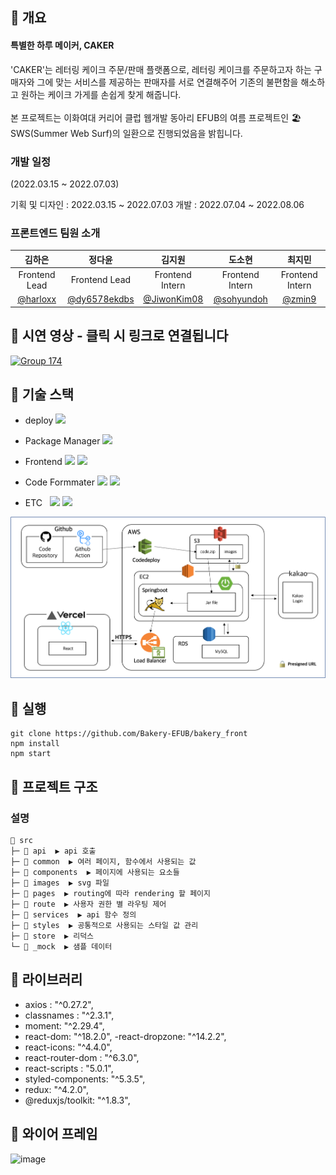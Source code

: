 ## 🍰 개요
#### 특별한 하루 메이커, CAKER
'CAKER'는 레터링 케이크 주문/판매 플랫폼으로, 레터링 케이크를 주문하고자 하는 구매자와 그에 맞는 서비스를 제공하는 판매자를 서로 연결해주어 기존의 불편함을 해소하고 원하는 케이크 가게를 손쉽게 찾게 해줍니다.    <br/><br/>
본 프로젝트는 이화여대 커리어 클럽 웹개발 동아리 EFUB의 여름 프로젝트인 🏖SWS(Summer Web Surf)의 일환으로 진행되었음을 밝힙니다.

### 개발 일정
(2022.03.15 ~ 2022.07.03)

기획 및 디자인 : 2022.03.15 ~ 2022.07.03
개발 : 2022.07.04 ~ 2022.08.06


### 프론트엔드 팀원 소개
|김하은|정다윤|김지원|도소현|최지민|
|:---:|:---:|:---:|:---:|:---:|
|Frontend Lead|Frontend Lead|Frontend Intern|Frontend Intern|Frontend Intern|
| [@harloxx](https://github.com/harloxx) |[@dy6578ekdbs](https://github.com/dy6578ekdbs) |[@JiwonKim08](https://github.com/JiwonKim08)|[@sohyundoh](https://github.com/sohyundoh) |[@zmin9](https://github.com/zmin9) |

  

## 🍰 시연 영상 - 클릭 시 링크로 연결됩니다 

[![Group 174](https://user-images.githubusercontent.com/79822913/183529708-7fad5f7f-d893-48f4-8de9-51662dbb4d54.png)](https://www.youtube.com/watch?v=uVdPvFL3hkw)

## 🍰 기술 스택   

- deploy <img src="https://img.shields.io/badge/Vercel-000000?style=flat-square&logo=Vercel&logoColor=white">

- Package Manager <img src="https://img.shields.io/badge/npm-CB3837?style=flat-square&logo=npm&logoColor=white">  

- Frontend <img src="https://img.shields.io/badge/styled_components-DB7093?style=flat-square&logo=styled-components&logoColor=white
">   <img src="https://img.shields.io/badge/styled_components-DB7093?style=flat-square&logo=styled-components&logoColor=white">  

- Code Formmater <img src="https://img.shields.io/badge/ESLint-4B32C3?style=flat-square&logo=ESLint&logoColor=white"> <img src="https://img.shields.io/badge/Prettier-F7B93E?style=flat-square&logo=React&logoColor=white">


- ETC &nbsp; 
 <img src="https://img.shields.io/badge/Figma -F24E1E?style=flat-square&logo=Figma&logoColor=white"/> <img src="https://img.shields.io/badge/GitHub -181717?style=flat-square&logo=GitHub&logoColor=white"/> 

 
<img src="https://github.com/Bakery-EFUB/Bakery-Back/blob/develop/BakeryArchitectureDiagram.png"/> 

## 🍰 실행
```
git clone https://github.com/Bakery-EFUB/bakery_front
npm install
npm start
```


## 🍰 프로젝트 구조

### 설명
```
📂 src
├─ 📂 api  ▶️ api 호출 
├─ 📂 common  ▶️ 여러 페이지, 함수에서 사용되는 값
├─ 📂 components  ▶️ 페이지에 사용되는 요소들
├─ 📂 images  ▶️ svg 파일
├─ 📂 pages  ▶️ routing에 따라 rendering 할 페이지
├─ 📂 route  ▶️ 사용자 권한 별 라우팅 제어
├─ 📂 services  ▶️ api 함수 정의
├─ 📂 styles  ▶️ 공통적으로 사용되는 스타일 값 관리
├─ 📂 store  ▶️ 리덕스
└─ 📂 _mock  ▶️ 샘플 데이터

```  

## 🍰 라이브러리
- axios : "^0.27.2",
- classnames : "^2.3.1",
- moment: "^2.29.4",
- react-dom: "^18.2.0",
-react-dropzone: "^14.2.2",
- react-icons: "^4.4.0",
- react-router-dom : "^6.3.0",
- react-scripts : "5.0.1",
- styled-components: "^5.3.5",   
- redux: "^4.2.0",   
- @reduxjs/toolkit: "^1.8.3",   



## 🍰 와이어 프레임
![image](https://user-images.githubusercontent.com/79822913/183531159-bbeb3cbf-e6ea-4b86-9e59-752fd49a0245.png)
